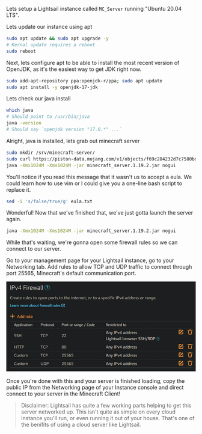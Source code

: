 Lets setup a Lightsail instance called `MC_Server` running "Ubuntu 20.04 LTS".

Lets update our instance using apt
```bash
sudo apt update && sudo apt upgrade -y
# Kernal update requires a reboot
sudo reboot
```

Next, lets configure apt to be able to install the most recent version of OpenJDK, as it's the easiest way to get JDK right now.
```bash
sudo add-apt-repository ppa:openjdk-r/ppa; sudo apt update
sudo apt install -y openjdk-17-jdk
```

Lets check our java install
```bash
which java
# Should point to /usr/bin/java
java -version
# Should say `openjdk version "17.0.*" ...`
```

Alright, java is installed, lets grab out minecraft server
```bash
sudo mkdir /srv/minecraft-server/
sudo curl https://piston-data.mojang.com/v1/objects/f69c284232d7c7580bd89a5a4931c3581eae1378/server.jar -o minecraft_server.1.19.2.jar
java -Xmx1024M -Xms1024M -jar minecraft_server.1.19.2.jar nogui
```

You'll notice if you read this message that it wasn't us to accept a eula.
We could learn how to use vim or I could give you a one-line bash script to replace it.
```bash
sed -i 's/false/true/g' eula.txt
```

Wonderful! Now that we've finished that, we've just gotta launch the server again.

```bash
java -Xmx1024M -Xms1024M -jar minecraft_server.1.19.2.jar nogui
```

While that's waiting, we're gonna open some firewall rules so we can connect to our server.

Go to your management page for your Lightsail instance, go to your Networking tab. Add rules to allow TCP and UDP traffic to connect through port 25565, Minecraft's default communication port.

![Default firewall configuration for a Minecraft server](../img/MCS_firewall_rules.png)

Once you're done with this and your server is finished loading, copy the public IP from the Networking page of your Instance console and direct connect to your server in the Minecraft Client!

> Disclaimer: Lightsail has quite a few working parts helping to get this server networked up. This isn't quite as simple on every cloud instance you'll run, or even running it out of your house. That's one of the benifits of using a cloud server like Lightsail.

